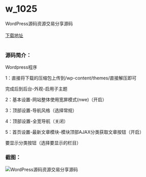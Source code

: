# w_1025
WordPress源码资源交易分享源码
<br/></br>
[下载地址](https://www.uuid2.com/1025.html "下载地址")
<br/></br>
<h3>源码简介：</h3>
<p>Wordpress程序<p>
<p>1：直接将下载的压缩包上传到/wp-content/themes/直接解压即可<p>
<p>完成后到后台-外观-启用子主题<p>
<p>2：基本设置-网站整体使用宽屏模式(nwe)（开启）<p>
<p>3：顶部设置-导航风格（选择常规）<p>
<p>4：顶部设置-全宽导航（关闭）<p>
<p>5：首页设置-最新文章模块-模块顶部AJAX分类获取文章按钮（开启）<p>
<p>要显示分类按钮（选择要显示的栏目）<p>
<h3>截图：</h3>
<img src="https://www.uuid2.com/wp-content/uploads/img/202105/bb6bf6f388.jpg" alt="WordPress源码资源交易分享源码">

